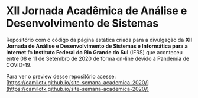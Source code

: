 # XII Jornada Acadêmica de Análise e Desenvolvimento de Sistemas

Repositório com o código da página estática criada para a divulgação da **XII Jornada de Análise e Desenvolvimento de Sistemas e Informática para a Internet** fo **Instituto Federal do Rio Grande do Sul** (IFRS) que aconteceu entre 08 e 11 de Setembro de 2020 de forma on-line devido à Pandemia de COVID-19.

Para ver o preview desse repositório acesse: [https://camilotk.github.io/site-semana-academica-2020/](https://camilotk.github.io/site-semana-academica-2020/)

